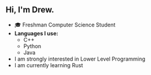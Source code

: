 ## Hi, I'm Drew.
<ul>
  <li>🎓 Freshman Computer Science Student</li>
  <li>
    <b>Languages I use:</b>
    <ul>
      <li>C++</li>
      <li>Python</li>
      <li>Java</li>
    </ul>
    <li>I am strongly interested in Lower Level Programming</li>
    <li>I am currently learning Rust</li>
  </li>
</ul>
